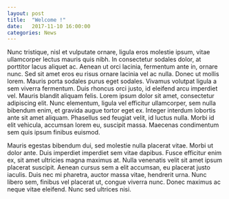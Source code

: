 ```yaml
---
layout: post
title:  "Welcome !"
date:   2017-11-10 16:00:00
categories: News
---
```


Nunc tristique, nisl et vulputate ornare, ligula eros molestie ipsum, vitae ullamcorper lectus mauris quis nibh. In consectetur sodales dolor, at porttitor lacus aliquet ac. Aenean ut orci lacinia, fermentum ante in, ornare nunc. Sed sit amet eros eu risus ornare lacinia vel ac nulla. Donec ut mollis lorem. Mauris porta sodales purus eget sodales. Vivamus volutpat ligula a sem viverra fermentum. Duis rhoncus orci justo, id eleifend arcu imperdiet vel. Mauris blandit aliquam felis. Lorem ipsum dolor sit amet, consectetur adipiscing elit. Nunc elementum, ligula vel efficitur ullamcorper, sem nulla bibendum enim, et gravida augue tortor eget ex. Integer interdum lobortis ante sit amet aliquam. Phasellus sed feugiat velit, id luctus nulla. Morbi id elit vehicula, accumsan lorem eu, suscipit massa. Maecenas condimentum sem quis ipsum finibus euismod.

Mauris egestas bibendum dui, sed molestie nulla placerat vitae. Morbi ut dolor ante. Duis imperdiet imperdiet sem vitae dapibus. Fusce efficitur enim ex, sit amet ultricies magna maximus at. Nulla venenatis velit sit amet ipsum placerat suscipit. Aenean cursus sem a elit accumsan, eu placerat justo iaculis. Duis nec mi pharetra, auctor massa vitae, hendrerit urna. Nunc libero sem, finibus vel placerat ut, congue viverra nunc. Donec maximus ac neque vitae eleifend. Nunc sed ultrices nisi.
